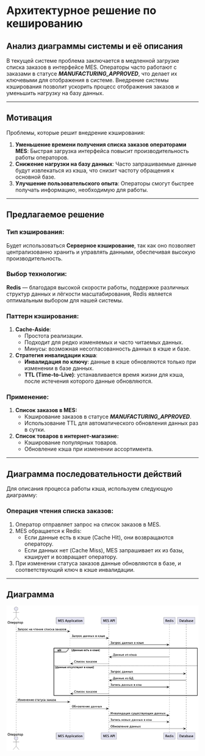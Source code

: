 # Архитектурное решение по кешированию

## Анализ диаграммы системы и её описания

В текущей системе проблема заключается в медленной загрузке списка заказов в интерфейсе MES. Операторы часто работают с
заказами в статусе ***MANUFACTURING_APPROVED***, что делает их ключевыми для отображения в системе. Внедрение системы
кэширования позволит ускорить процесс отображения заказов и уменьшить нагрузку на базу данных.

---

## Мотивация

Проблемы, которые решит внедрение кэширования:

1. **Уменьшение времени получения списка заказов операторами MES**: Быстрая загрузка интерфейса повысит
   производительность работы операторов.
2. **Снижение нагрузки на базу данных**: Часто запрашиваемые данные будут извлекаться из кэша, что снизит частоту
   обращения к основной базе.
3. **Улучшение пользовательского опыта**: Операторы смогут быстрее получать информацию, необходимую для работы.

---

## Предлагаемое решение

### Тип кэширования:

Будет использоваться **Серверное кэширование**, так как оно позволяет централизованно хранить и управлять данными,
обеспечивая высокую производительность.

### Выбор технологии:

**Redis** — благодаря высокой скорости работы, поддержке различных структур данных и лёгкости масштабирования, Redis
является оптимальным выбором для нашей системы.

### Паттерн кэширования:

1. **Cache-Aside**:
    - Простота реализации.
    - Подходит для редко изменяемых и часто читаемых данных.
    - Минусы: возможная несогласованность данных в кэше и базе.
2. **Стратегия инвалидации кэша**:
    - **Инвалидация по ключу**: данные в кэше обновляются только при изменении в базе данных.
    - **TTL (Time-to-Live)**: устанавливается время жизни для кэша, после истечения которого данные обновляются.

### Применение:

1. **Список заказов в MES:**
    - Кэширование заказов в статусе ***MANUFACTURING_APPROVED***.
    - Использование TTL для автоматического обновления данных раз в сутки.
2. **Список товаров в интернет-магазине:**
    - Кэширование популярных товаров.
    - Обновление кэша при изменении ассортимента.

---

## Диаграмма последовательности действий

Для описания процесса работы кэша, используем следующую диаграмму:

### Операция чтения списка заказов:

1. Оператор отправляет запрос на список заказов в MES.
2. MES обращается к Redis:
    - Если данные есть в кэше (Cache Hit), они возвращаются оператору.
    - Если данных нет (Cache Miss), MES запрашивает их из базы, кэширует и возвращает оператору.
3. При изменении статуса заказов данные обновляются в базе, и соответствующий ключ в кэше инвалидации.

---

## Диаграмма

![cahing.png](cahing.png)